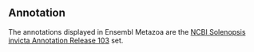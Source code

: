 Annotation
----------

The annotations displayed in Ensembl Metazoa are the [NCBI Solenopsis
invicta Annotation Release
103](http://www.ncbi.nlm.nih.gov/genome/annotation_euk/Solenopsis_invicta/103)
set.

